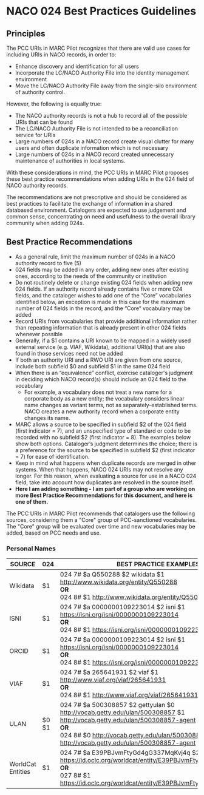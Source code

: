# NACO 024 Best Practices Guidelines  

## Principles  
The PCC URIs in MARC Pilot recognizes that there are valid use cases for including URIs in NACO records, in order to:  
- Enhance discovery and identification for all users  
- Incorporate the LC/NACO Authority File into the identity management environment  
- Move the LC/NACO Authority File away from the single-silo environment of authority control.  

However, the following is equally true:  
- The NACO authority records is not a hub to record all of the possible URIs that can be found  
- The LC/NACO Authority File is not intended to be a reconciliation service for URIs  
- Large numbers of 024s in a NACO record create visual clutter for many users and often duplicate information which is not necessary  
- Large numbers of 024s in a NACO record created unnecessary maintenance of authorities in local systems.  

With these considerations in mind, the PCC URIs in MARC Pilot proposes these best practice recommendations when adding URIs in the 024 field of NACO authority records.  

The recommendations are not prescriptive and should be considered as best practices to facilitate the exchange of information in a shared databased environment. Catalogers are expected to use judgement and common sense, concentrating on need and usefulness to the overall library community when adding 024s.  

## Best Practice Recommendations  
- As a general rule, limit the maximum number of 024s in a NACO authority record to five (5)  
- 024 fields may be added in any order, adding new ones after existing ones, according to the needs of the community or institution  
- Do not routinely delete or change existing 024 fields when adding new 024 fields. If an authority record already contains five or more 024 fields, and the cataloger wishes to add one of the “Core” vocabularies identified below, an exception is made in this case for the maximum number of 024 fields in the record, and the “Core” vocabulary may be added  
- Record URIs from vocabularies that provide additional information rather than repeating information that is already present in other 024 fields whenever possible  
- Generally, if a $1 contains a URI known to be mapped in a widely used external service (e.g. VIAF, Wikidata), additional URI(s) that are also found in those services need not be added  
- If both an authority URI and a RWO URI are given from one source, include both subfield $0 and subfield $1 in the same 024 field  
- When there is an “equivalence” conflict, exercise cataloger's judgment in deciding which NACO record(s) should include an 024 field to the vocabulary  
  - For example, a vocabulary does not treat a new name for a corporate body as a new entity; the vocabulary considers linear name changes as variant terms, not as separately-established terms. NACO creates a new authority record when a corporate entity changes its name.  
- MARC allows a source to be specified in subfield $2 of the 024 field (first indicator = 7), and an unspecified type of standard or code to be recorded with no subfield $2 (first indicator = 8). The examples below show both options. Cataloger’s judgment determines the choice; there is a preference for the source to be specified in subfield $2 (first indicator = 7) for ease of identification.  
- Keep in mind what happens when duplicate records are merged in other systems. When that happens, NACO 024 URIs may not resolve any longer. For this reason, when evaluating a source for use in a NACO 024 field, take into account how duplicates are resolved in the source itself.
- **Here I am adding something - I am part of a group who are working on more Best Practice Recommendations for this document, and here is one of them.**

The PCC URIs in MARC Pilot recommends that catalogers use the following sources, considering them a "Core" group of PCC-sanctioned vocabularies. The "Core" group will be evaluated over time and new vocabularies may be added, based on PCC needs and use.  

### Personal Names  
|  SOURCE  | 024 |                        BEST PRACTICE EXAMPLES                                  |  
| ---- | --- | --- |
| Wikidata | $1  | 024 7# $a Q550288 $2 wikidata $1 http://www.wikidata.org/entity/Q550288<br>**OR**<br/>024 8# $1 http://www.wikidata.org/entity/Q55028 |  
|   ISNI   | $1  | 024 7# $a 0000000109223014 $2 isni $1 https://isni.org/isni/0000000109223014<br>**OR**</br>024 8# $1 https://isni.org/isni/0000000109223014                               |  
| ORCID | $1 | 024 7# $a 0000000109223014 $2 isni $1 https://isni.org/isni/0000000109223014<br>**OR**</br> 024 8# $1 https://isni.org/isni/0000000109223014 |  
| VIAF | $1 | 024 7# $a 265641931 $2 viaf  $1 http://www.viaf.org/viaf/265641931<br>**OR**</br>024 8# $1 http://www.viaf.org/viaf/265641931 |  
| ULAN | $0 <br> $1 </br>  | 024 7# $a 500308857 $2 gettyulan  $0 http://vocab.getty.edu/ulan/500308857 $1 http://vocab.getty.edu/ulan/500308857-agent<br>**OR**</br>024 8# $0 http://vocab.getty.edu/ulan/500308857  $1 http://vocab.getty.edu/ulan/500308857-agent |  
| WorldCat Entities | $1 | 024 7# $a E39PBJvmFtyGd4gG337MqKvj4q $2 worldcat $1 https://id.oclc.org/worldcat/entity/E39PBJvmFtyGd4gG337MqKvj4q<br>**OR**</br>027 8# $1 https://id.oclc.org/worldcat/entity/E39PBJvmFtyGd4gG337MqKvj4q |

